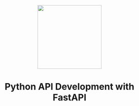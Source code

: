 <p align="center"><a href="https://fastapi.tiangolo.com/"><img src="https://fastapi.tiangolo.com/img/icon-white.svg" width=200px></a></p> 
<h1 align="center">Python API Development with FastAPI</h1>
<!-- <p align="center">
  <img src="https://img.shields.io/badge/python-3.11.0-blue" alt="python@3.11.0">
  <img src="https://img.shields.io/badge/docker-23.0.3-blue" alt="docker@23.0.3">
  <img src="https://img.shields.io/badge/postgresql-16-blue" alt="postgresql@16">
  <img src="https://img.shields.io/badge/sqlachemy-2.0.21-blue" alt="sqlalchemy@2.0.21">
  <img src="https://img.shields.io/badge/pip-23.3.2-moccasin" alt="pip@23.3.2">
  <img src="https://img.shields.io/badge/poetry-1.7.1-orange" alt="poetry@1.7.1">
  <img src="https://img.shields.io/badge/pytest-7.4.4-papayawhip" alt="pytest@7.4.4">
</p>  -->
